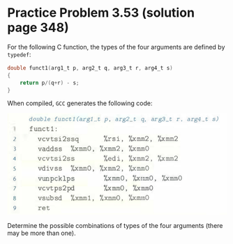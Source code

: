 # Practice Problem 3.53 (solution page 348)
For the following C function, the types of the four arguments are defined by `typedef`:

```c
double funct1(arg1_t p, arg2_t q, arg3_t r, arg4_t s)
{
    return p/(q+r) - s;
}
```

When compiled, `GCC` generates the following code:

![](./images/3.53.png)

Determine the possible combinations of types of the four arguments (there
may be more than one).